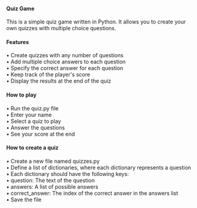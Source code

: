 #### Quiz Game

This is a simple quiz game written in Python. It allows you to create your own quizzes with multiple choice questions.

#### Features

• Create quizzes with any number of questions  
• Add multiple choice answers to each question  
• Specify the correct answer for each question  
• Keep track of the player's score  
• Display the results at the end of the quiz

#### How to play

• Run the quiz.py file  
• Enter your name  
• Select a quiz to play  
• Answer the questions  
• See your score at the end

#### How to create a quiz

• Create a new file named quizzes.py  
• Define a list of dictionaries, where each dictionary represents a question  
• Each dictionary should have the following keys:  
• question: The text of the question  
• answers: A list of possible answers  
• correct_answer: The index of the correct answer in the answers list  
• Save the file
